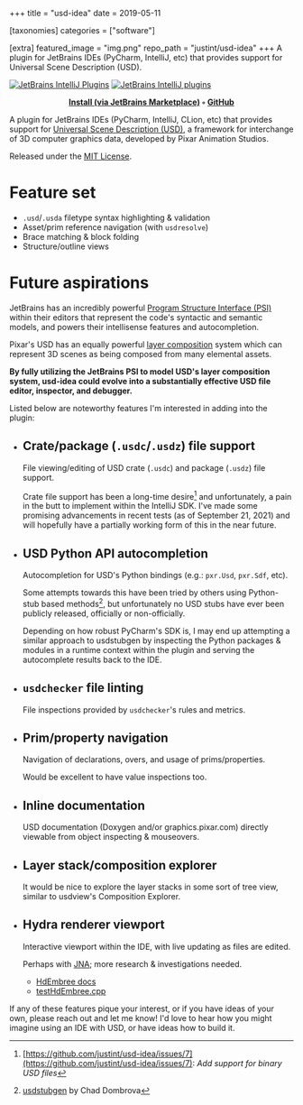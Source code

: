 +++
title = "usd-idea"
date = 2019-05-11

[taxonomies]
categories = ["software"]

[extra]
featured_image = "img.png"
repo_path = "justint/usd-idea"
+++
A plugin for JetBrains IDEs (PyCharm, IntelliJ, etc) that provides support for Universal Scene Description (USD).
<!-- more -->

[![JetBrains IntelliJ Plugins](https://img.shields.io/jetbrains/plugin/v/12407-usd.svg?style=popout)](https://plugins.jetbrains.com/plugin/12407-usd)
[![JetBrains IntelliJ plugins](https://img.shields.io/jetbrains/plugin/d/12407-usd.svg?style=popout)](https://plugins.jetbrains.com/plugin/12407-usd)

<p style="text-align: center; font-weight: bold"><a href="https://plugins.jetbrains.com/plugin/12407-usd">Install (via JetBrains Marketplace)</a> ◦ <a href="https://github.com/justint/usd-idea">GitHub</a></p>

A plugin for JetBrains IDEs (PyCharm, IntelliJ, CLion, etc) that provides support for [Universal Scene Description (USD)](https://graphics.pixar.com/usd/docs/index.html), a framework for interchange of 3D computer graphics data, developed by Pixar Animation Studios.

Released under the [MIT License](https://github.com/justint/usd-idea/blob/main/LICENSE).

# Feature set

  - `.usd`/`.usda` filetype syntax highlighting & validation
  - Asset/prim reference navigation (with `usdresolve`)
  - Brace matching & block folding
  - Structure/outline views
    
# Future aspirations

JetBrains has an incredibly powerful [Program Structure Interface (PSI)](https://plugins.jetbrains.com/docs/intellij/psi.html) within their editors that represent the code's syntactic and semantic models, and powers their intellisense features and autocompletion.

Pixar's USD has an equally powerful [layer composition](https://graphics.pixar.com/usd/files/Siggraph2019_USD%20Composition.pdf) system which can represent 3D scenes as being composed from many elemental assets.

**By fully utilizing the JetBrains PSI to model USD's layer composition system, usd-idea could evolve into a substantially effective USD file editor, inspector, and debugger.** 

Listed below are noteworthy features I'm interested in adding into the plugin:

- ## Crate/package (`.usdc`/`.usdz`) file support

  File viewing/editing of USD crate (`.usdc`) and package (`.usdz`) file support.

  Crate file support has been a long-time desire[^1] and unfortunately, a pain in the butt to implement within the IntelliJ SDK. I've made some promising advancements in recent tests (as of September 21, 2021) and will hopefully have a partially working form of this in the near future.

- ## USD Python API autocompletion

  Autocompletion for USD's Python bindings (e.g.: `pxr.Usd`, `pxr.Sdf`, etc).

  Some attempts towards this have been tried by others using Python-stub based methods[^2], but unfortunately no USD stubs have ever been publicly released, officially or non-officially.

  Depending on how robust PyCharm's SDK is, I may end up attempting a similar approach to usdstubgen by inspecting the Python packages & modules in a runtime context within the plugin and serving the autocomplete results back to the IDE.

- ## `usdchecker` file linting

  File inspections provided by `usdchecker`'s rules and metrics.
  
- ## Prim/property navigation
  
  Navigation of declarations, overs, and usage of prims/properties. 
  
  Would be excellent to have value inspections too.
  
- ## Inline documentation

   USD documentation (Doxygen and/or graphics.pixar.com) directly viewable from object inspecting & mouseovers.
    
- ## Layer stack/composition explorer
  
  It would be nice to explore the layer stacks in some sort of tree view, similar to usdview's Composition Explorer.

- ## Hydra renderer viewport

  Interactive viewport within the IDE, with live updating as files are edited.
  
  Perhaps with [JNA](https://github.com/java-native-access/jna); more research & investigations needed.
  
  - [HdEmbree docs](https://graphics.pixar.com/usd/docs/api/hd_embree_page_front.html)
  - [testHdEmbree.cpp](https://github.com/PixarAnimationStudios/USD/blob/dc710925675f7f58f7a37f6c18d046a687b09271/pxr/imaging/plugin/hdEmbree/testenv/testHdEmbree.cpp)
  
If any of these features pique your interest, or if you have ideas of your own, please reach out and let me know! I'd love to hear how you might imagine using an IDE with USD, or have ideas how to build it.
  
[^1]: [https://github.com/justint/usd-idea/issues/7](https://github.com/justint/usd-idea/issues/7): _Add support for binary USD files_

[^2]: [usdstubgen](https://github.com/chadrik/usdstubgen) by Chad Dombrova
